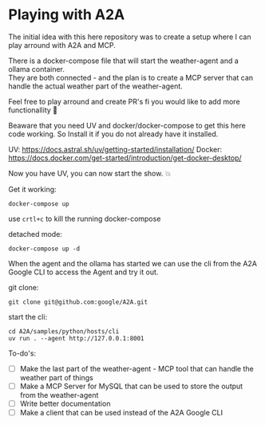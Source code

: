 # Playing with A2A
The initial idea with this here repository was to create a setup where I can play arround with A2A and MCP.  

There is a docker-compose file that will start the weather-agent and a ollama container.  
They are both connected - and the plan is to create a MCP server that can handle the actual weather part of the weather-agent. 

Feel free to play arround and create PR's fi you would like to add more functionallity :punch:  

Beaware that you need UV and docker/docker-compose to get this here code working. So Install it if you do not already have it installed.  

UV: https://docs.astral.sh/uv/getting-started/installation/
Docker: https://docs.docker.com/get-started/introduction/get-docker-desktop/
  


Now you have UV, you can now start the show. :boom:

Get it working:
```
docker-compose up 
```
use `crtl+c` to kill the running docker-compose  

detached mode:
```
docker-compose up -d
```

When the agent and the ollama has started we can use the cli from the A2A Google CLI to access the Agent and try it out. 

git clone:
```
git clone git@github.com:google/A2A.git

```

start the cli: 
```
cd A2A/samples/python/hosts/cli
uv run . --agent http://127.0.0.1:8001
```


To-do's: 
- [ ] Make the last part of the weather-agent - MCP tool that can handle the weather part of things
- [ ] Make a MCP Server for MySQL that can be used to store the output from the weather-agent
- [ ] Write better documentation
- [ ] Make a client that can be used instead of the A2A Google CLI
